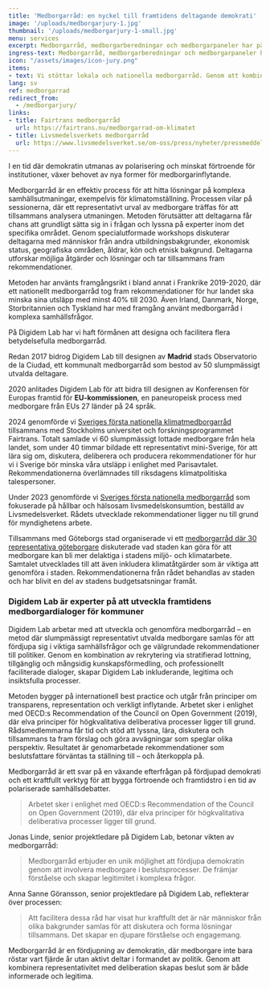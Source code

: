 ```yaml
---
title: 'Medborgarråd: en nyckel till framtidens deltagande demokrati'
image: '/uploads/medborgarjury-1.jpg'
thumbnail: '/uploads/medborgarjury-1-small.jpg'
menu: services
excerpt: Medborgarråd, medborgarberedningar och medborgarpaneler har på senare år etablerats som kraftfulla verktyg för att öka deltagandet och påverkan från medborgare i komplexa samhällsfrågor.
ingress-text: Medborgarråd, medborgarberedningar och medborgarpaneler har på senare år etablerats som kraftfulla verktyg för att öka deltagandet och påverkan från medborgare i komplexa samhällsfrågor.
icon: "/assets/images/icon-jury.png"
items:
- text: Vi stöttar lokala och nationella medborgarråd. Genom att kombinera representativitet, facilitering och intern förankring designar vi processer som bidrar till att lösa komplexa samhällsutmaningar.
lang: sv
ref: medborgarrad
redirect_from:
  - /medborgarjury/
links:
- title: Fairtrans medborgarråd
  url: https://fairtrans.nu/medborgarrad-om-klimatet
- title: Livsmedelsverkets medborgarråd
  url: https://www.livsmedelsverket.se/om-oss/press/nyheter/pressmeddelanden/medborgarpanel-gav-forslag-pa-hur-vi-kan-ata-hallbart-och-halsosamt
---
```


I en tid där demokratin utmanas av polarisering och minskat förtroende för institutioner, växer behovet av nya former för medborgarinflytande.

Medborgarråd är en effektiv process för att hitta lösningar på komplexa samhällsutmaningar, exempelvis för klimatomställning. Processen vilar på sessionerna, där ett representativt urval av medborgare träffas för att tillsammans analysera utmaningen.  Metoden förutsätter att deltagarna får chans att grundligt sätta sig in i frågan och lyssna på experter inom det specifika området. Genom specialutformade workshops diskuterar deltagarna med människor från andra utbildningsbakgrunder, ekonomisk status, geografiska områden, åldrar, kön och etnisk bakgrund. Deltagarna utforskar möjliga åtgärder och lösningar och tar tillsammans fram rekommendationer.

Metoden har använts framgångsrikt i bland annat i Frankrike 2019-2020, där ett nationellt medborgarråd tog fram rekommendationer för hur landet ska minska sina utsläpp med minst 40% till 2030. Även Irland, Danmark, Norge, Storbritannien och Tyskland har med framgång använt medborgarråd i komplexa samhällsfrågor.

På Digidem Lab har vi haft förmånen att designa och facilitera flera betydelsefulla medborgarråd.

Redan 2017 bidrog Digidem Lab till designen av **Madrid** stads Observatorio de la Ciudad, ett kommunalt medborgarråd som bestod av 50 slumpmässigt utvalda deltagare.

2020 anlitades Digidem Lab för att bidra till designen av Konferensen för Europas framtid för **EU-kommissionen**, en paneuropeisk process med medborgare från EUs 27 länder på 24 språk.

2024 genomförde vi [Sveriges första nationella klimatmedborgarråd](https://fairtrans.nu/medborgarrad-om-klimatet/) tillsammans med Stockholms universitet och forskningsprogrammet Fairtrans. Totalt samlade vi 60 slumpmässigt lottade medborgare från hela landet, som under 40 timmar bildade ett representativt mini-Sverige, för att lära sig om, diskutera, deliberera och producera rekommendationer för hur vi i Sverige bör minska våra utsläpp i enlighet med Parisavtalet. Rekommendationerna överlämnades till riksdagens klimatpolitiska talespersoner.

Under 2023 genomförde vi [Sveriges första nationella medborgarråd](https://www.livsmedelsverket.se/om-oss/press/nyheter/pressmeddelanden/medborgarpanel-gav-forslag-pa-hur-vi-kan-ata-hallbart-och-halsosamt) som fokuserade på hållbar och hälsosam livsmedelskonsumtion, beställd av Livsmedelsverket. Rådets utvecklade rekommendationer ligger nu till grund för myndighetens arbete.

Tillsammans med Göteborgs stad organiserade vi ett [medborgarråd där 30 representativa göteborgare](https://digidemlab.org/news/medborgarrad-goteborg/) diskuterade vad staden kan göra för att medborgare kan bli mer delaktiga i stadens miljö- och klimatarbete. Samtalet utvecklades till att även inkludera klimatåtgärder som är viktiga att genomföra i staden. Rekommendationerna från rådet behandlas av staden och har blivit en del av stadens budgetsatsningar framåt.

### Digidem Lab är experter på att utveckla framtidens medborgardialoger för kommuner

Digidem Lab arbetar med att utveckla och genomföra medborgarråd – en metod där slumpmässigt representativt utvalda medborgare samlas för att fördjupa sig i viktiga samhällsfrågor och ge välgrundade rekommendationer till politiker. Genom en kombination av rekrytering via stratifierad lottning, tillgänglig och mångsidig kunskapsförmedling, och professionellt faciliterade dialoger, skapar Digidem Lab inkluderande, legitima och insiktsfulla processer.

Metoden bygger på internationell best practice och utgår från principer om transparens, representation och verkligt inflytande. Arbetet sker i enlighet med OECD:s Recommendation of the Council on Open Government (2019), där elva principer för högkvalitativa deliberativa processer ligger till grund. Rådsmedlemmarna får tid och stöd att lyssna, lära, diskutera och tillsammans ta fram förslag och göra avvägningar som speglar olika perspektiv. Resultatet är genomarbetade rekommendationer som beslutsfattare förväntas ta ställning till – och återkoppla på.

Medborgarråd är ett svar på en växande efterfrågan på fördjupad demokrati och ett kraftfullt verktyg för att bygga förtroende och framtidstro i en tid av polariserade samhällsdebatter.

> Arbetet sker i enlighet med OECD:s Recommendation of the Council on Open Government (2019), där elva principer för högkvalitativa deliberativa processer ligger till grund.

Jonas Linde, senior projektledare på Digidem Lab, betonar vikten av medborgarråd:

> Medborgarråd erbjuder en unik möjlighet att fördjupa demokratin genom att involvera medborgare i beslutsprocesser. De främjar förståelse och skapar legitimitet i komplexa frågor.

Anna Sanne Göransson, senior projektledare på Digidem Lab, reflekterar över processen:

> Att facilitera dessa råd har visat hur kraftfullt det är när människor från olika bakgrunder samlas för att diskutera och forma lösningar tillsammans. Det skapar en djupare förståelse och engagemang.

Medborgarråd är en fördjupning av demokratin, där medborgare inte bara röstar vart fjärde år utan aktivt deltar i formandet av politik. Genom att kombinera representativitet med deliberation skapas beslut som är både informerade och legitima.
